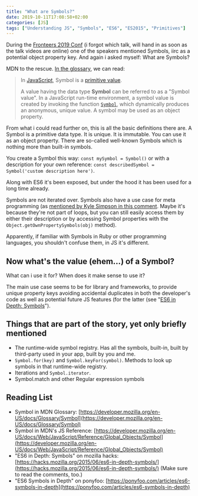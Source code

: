 ```yaml
---
title: "What are Symbols?"
date: 2019-10-11T17:08:58+02:00
categories: [JS]
tags: ["Understanding JS", "Symbols", "ES6", "ES2015", "Primitives"]
---
```


During the [Fronteers 2019 Conf](https://fronteers.nl/congres/2019) (i forgot which talk, will hand in as soon as the talk videos are online) one of the speakers mentioned Symbols, iirc as a potential object property key. And again i asked myself: What are Symbols?

MDN to the rescue. [In the glossary](<https://developer.mozilla.org/en-US/docs/Glossary/Symbol>), we can read:

> In [JavaScript](https://developer.mozilla.org/en-US/docs/Glossary/JavaScript), Symbol is a [primitive value](https://developer.mozilla.org/en-US/docs/Glossary/Primitive).
>
> A value having the data type **Symbol** can be referred to as a "Symbol value". In a JavaScript run-time environment, a symbol value is created by invoking the function [`Symbol`](https://developer.mozilla.org/en-US/docs/Web/JavaScript/Reference/Global_Objects/Symbol), which dynamically produces an anonymous, unique value. A symbol may be used as an object property.

From what i could read further on, this is all the basic definitions there are. A Symbol is a primitive data type. It is unique. It is immutable. You can use it as an object property. There are so-called well-known Symbols which is nothing more than built-in symbols.

You create a Symbol this way: `const mySymbol = Symbol()` or with a description for your own reference: `const describedSymbol = Symbol('custom description here')`.

Along with ES6 it's been exposed, but under the hood it has been used for a long time already.

Symbols are not iterated over. Symbols also have a use case for meta programming (as [mentioned by Kyle Simpson in this comment](https://hacks.mozilla.org/2015/06/es6-in-depth-symbols/#comment-17825). Maybe it's because they're not part of loops, but you can still easily access them by either their description or by accessing Symbol properties with the `Object.getOwnPropertySymbols(obj)` method).

Apparently, if familiar with Symbols in Ruby or other programming languages, you shouldn't confuse them, in JS it's different.



## Now what's the value (ehem…) of a Symbol?

What can i use it for? When does it make sense to use it?

The main use case seems to be for library and frameworks, to provide unique property keys avoiding accidental duplicates in both the developer's code as well as potential future JS features (for the latter (see "[ES6 in Depth: Symbols](https://hacks.mozilla.org/2015/06/es6-in-depth-symbols/)").



## Things that are part of the story, yet only briefly mentioned

- The runtime-wide symbol registry. Has all the symbols, built-in, built by third-party used in your app, built by you and me.
- `Symbol.for(key)` and `Symbol.keyFor(symbol)`. Methods to look up symbols in that runtime-wide registry.
- Iterations and `Symbol.iterator`.
- Symbol.match and other Regular expression symbols



## Reading List

- Symbol in MDN Glossary: [https://developer.mozilla.org/en-US/docs/Glossary/Symbol](https://developer.mozilla.org/en-US/docs/Glossary/Symbol)
- Symbol in MDN's JS Reference: [https://developer.mozilla.org/en-US/docs/Web/JavaScript/Reference/Global_Objects/Symbol](https://developer.mozilla.org/en-US/docs/Web/JavaScript/Reference/Global_Objects/Symbol)
- "ES6 in Depth: Symbols" on mozilla hacks: [https://hacks.mozilla.org/2015/06/es6-in-depth-symbols/](https://hacks.mozilla.org/2015/06/es6-in-depth-symbols/) (Make sure to read the comments, too.)
- "ES6 Symbols in Depth" on ponyfoo: [https://ponyfoo.com/articles/es6-symbols-in-depth](https://ponyfoo.com/articles/es6-symbols-in-depth)
